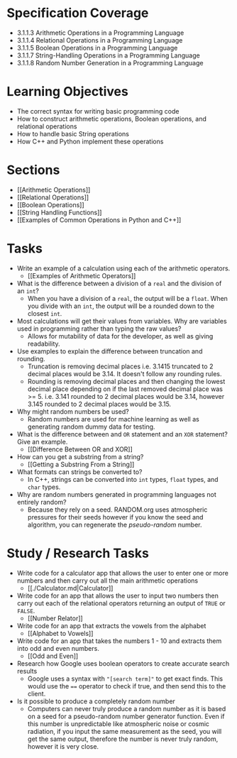 # Specification Coverage
- 3.1.1.3 Arithmetic Operations in a Programming Language
- 3.1.1.4 Relational Operations in a Programming Language
- 3.1.1.5 Boolean Operations in a Programming Language
- 3.1.1.7 String-Handling Operations in a Programming Language
- 3.1.1.8 Random Number Generation in a Programming Language

# Learning Objectives
- The correct syntax for writing basic programming code
- How to construct arithmetic operations, Boolean operations, and relational operations
- How to handle basic String operations
- How C++ and Python implement these operations

# Sections
- [[Arithmetic Operations]]
- [[Relational Operations]]
- [[Boolean Operations]]
- [[String Handling Functions]]
- [[Examples of Common Operations in Python and C++]]

# Tasks
- Write an example of a calculation using each of the arithmetic operators.
	- [[Examples of Arithmetic Operators]]
- What is the difference between a division of a `real` and the division of an `int`?
	- When you have a division of a `real`, the output will be a `float`. When you divide with an `int`, the output will be a rounded down to the closest `int`.
- Most calculations will get their values from variables. Why are variables used in programming rather than typing the raw values?
	- Allows for mutability of data for the developer, as well as giving readability.
- Use examples to explain the difference between truncation and rounding.
	- Truncation is removing decimal places i.e. 3.1415 truncated to 2 decimal places would be 3.14. It doesn't follow any rounding rules.
	- Rounding is removing decimal places and then changing the lowest decimal place depending on if the last removed decimal place was >= 5. i.e. 3.141 rounded to 2 decimal places would be 3.14, however 3.145 rounded to 2 decimal places would be 3.15.
- Why might random numbers be used?
	- Random numbers are used for machine learning as well as generating random dummy data for testing.
- What is the difference between and `OR` statement and an `XOR` statement? Give an example.
	- [[Difference Between OR and XOR]]
- How can you get a substring from a string?
	- [[Getting a Substring From a String]]
- What formats can strings be converted to?
	- In C++, strings can be converted into `int` types, `float` types, and `char` types.
- Why are random numbers generated in programming languages not entirely random?
	- Because they rely on a seed. RANDOM.org uses atmospheric pressures for their seeds however if you know the seed and algorithm, you can regenerate the *pseudo-random* number.
# Study / Research Tasks
- Write code for a calculator app that allows the user to enter one or more numbers and then carry out all the main arithmetic operations
	- [[./Calculator.md|Calculator]]
- Write code for an app that allows the user to input two numbers then carry out each of the relational operators returning an output of `TRUE` or `FALSE`.
	- [[Number Relator]]
- Write code for an app that extracts the vowels from the alphabet
	- [[Alphabet to Vowels]]
- Write code for an app that takes the numbers 1 - 10 and extracts them into odd and even numbers.
	- [[Odd and Even]]
 - Research how Google uses boolean operators to create accurate search results
	 - Google uses a syntax with `"[search term]"` to get exact finds. This would use the `==` operator to check if true, and then send this to the client.
 - Is it possible to produce a completely random number
	 - Computers can never truly produce a random number as it is based on a seed for a pseudo-random number generator function. Even if this number is unpredictable like atmospheric noise or cosmic radiation, if you input the same measurement as the seed, you will get the same output, therefore the number is never truly random, however it is very close.